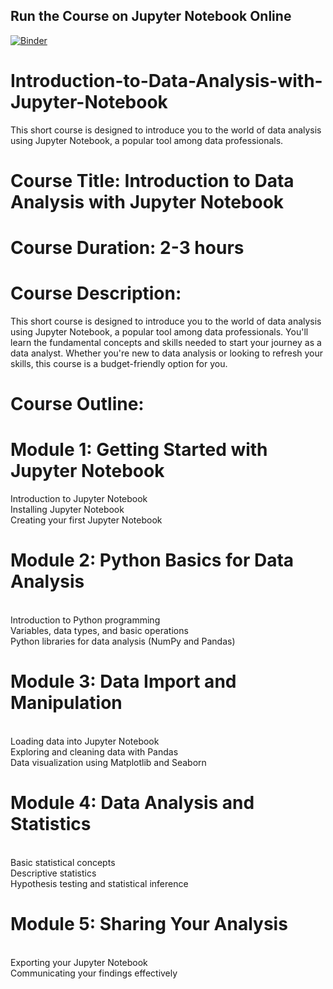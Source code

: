 ## Run the Course on Jupyter Notebook Online
[![Binder](https://mybinder.org/badge_logo.svg)](https://mybinder.org/v2/gh/SIA-Jupyter-Notebooks/Introduction-to-Data-Analysis-with-Jupyter-Notebook/main)


# Introduction-to-Data-Analysis-with-Jupyter-Notebook
This short course is designed to introduce you to the world of data analysis using Jupyter Notebook, a popular tool among data professionals.


# Course Title: Introduction to Data Analysis with Jupyter Notebook

# Course Duration: 2-3 hours

# Course Description:
This short course is designed to introduce you to the world of data analysis using Jupyter Notebook, a popular tool among data professionals. You'll learn the fundamental concepts and skills needed to start your journey as a data analyst. Whether you're new to data analysis or looking to refresh your skills, this course is a budget-friendly option for you.

# Course Outline:

# Module 1: Getting Started with Jupyter Notebook
 
Introduction to Jupyter Notebook
<br>Installing Jupyter Notebook
<br>Creating your first Jupyter Notebook

# Module 2: Python Basics for Data Analysis

<br>Introduction to Python programming
<br>Variables, data types, and basic operations
<br>Python libraries for data analysis (NumPy and Pandas)

# Module 3: Data Import and Manipulation

<br>Loading data into Jupyter Notebook
<br>Exploring and cleaning data with Pandas
<br>Data visualization using Matplotlib and Seaborn

# Module 4: Data Analysis and Statistics

<br>Basic statistical concepts
<br>Descriptive statistics
<br>Hypothesis testing and statistical inference


# Module 5: Sharing Your Analysis

<br>Exporting your Jupyter Notebook
<br>Communicating your findings effectively
